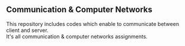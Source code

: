## Communication & Computer Networks
This repository includes codes which enable to communicate between client and server. </br>
It's all communication & computer networks assignments.

